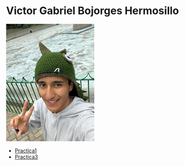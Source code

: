 # Victor Gabriel Bojorges Hermosillo
![Victor-Imagen](Imagenes/Vic.jpeg)

- [Practica1](/Practica-1.md)
- [Practica3](./https://github.com/VicBojoDev10/practica-3)